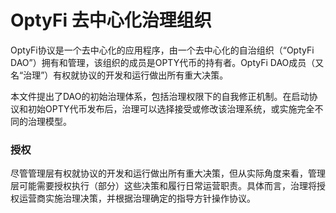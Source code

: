 # OptyFi 去中心化治理组织

OptyFi协议是一个去中心化的应用程序，由一个去中心化的自治组织（“OptyFi DAO”）拥有和管理，该组织的成员是OPTY代币的持有者。OptyFi DAO成员（又名“治理”）有权就协议的开发和运行做出所有重大决策。

本文件提出了DAO的初始治理体系，包括治理权限下的自我修正机制。在启动协议和初始OPTY代币发布后，治理可以选择接受或修改该治理系统，或实施完全不同的治理模型。

### 授权

尽管管理层有权就协议的开发和运行做出所有重大决策，但从实际角度来看，管理层可能需要授权执行（部分）这些决策和履行日常运营职责。具体而言，治理将授权运营商实施治理决策，并根据治理确定的指导方针操作协议。
